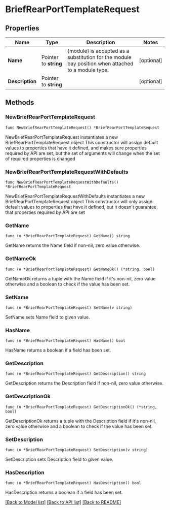 # BriefRearPortTemplateRequest

## Properties

Name | Type | Description | Notes
------------ | ------------- | ------------- | -------------
**Name** | Pointer to **string** | {module} is accepted as a substitution for the module bay position when attached to a module type. | [optional] 
**Description** | Pointer to **string** |  | [optional] 

## Methods

### NewBriefRearPortTemplateRequest

`func NewBriefRearPortTemplateRequest() *BriefRearPortTemplateRequest`

NewBriefRearPortTemplateRequest instantiates a new BriefRearPortTemplateRequest object
This constructor will assign default values to properties that have it defined,
and makes sure properties required by API are set, but the set of arguments
will change when the set of required properties is changed

### NewBriefRearPortTemplateRequestWithDefaults

`func NewBriefRearPortTemplateRequestWithDefaults() *BriefRearPortTemplateRequest`

NewBriefRearPortTemplateRequestWithDefaults instantiates a new BriefRearPortTemplateRequest object
This constructor will only assign default values to properties that have it defined,
but it doesn't guarantee that properties required by API are set

### GetName

`func (o *BriefRearPortTemplateRequest) GetName() string`

GetName returns the Name field if non-nil, zero value otherwise.

### GetNameOk

`func (o *BriefRearPortTemplateRequest) GetNameOk() (*string, bool)`

GetNameOk returns a tuple with the Name field if it's non-nil, zero value otherwise
and a boolean to check if the value has been set.

### SetName

`func (o *BriefRearPortTemplateRequest) SetName(v string)`

SetName sets Name field to given value.

### HasName

`func (o *BriefRearPortTemplateRequest) HasName() bool`

HasName returns a boolean if a field has been set.

### GetDescription

`func (o *BriefRearPortTemplateRequest) GetDescription() string`

GetDescription returns the Description field if non-nil, zero value otherwise.

### GetDescriptionOk

`func (o *BriefRearPortTemplateRequest) GetDescriptionOk() (*string, bool)`

GetDescriptionOk returns a tuple with the Description field if it's non-nil, zero value otherwise
and a boolean to check if the value has been set.

### SetDescription

`func (o *BriefRearPortTemplateRequest) SetDescription(v string)`

SetDescription sets Description field to given value.

### HasDescription

`func (o *BriefRearPortTemplateRequest) HasDescription() bool`

HasDescription returns a boolean if a field has been set.


[[Back to Model list]](../README.md#documentation-for-models) [[Back to API list]](../README.md#documentation-for-api-endpoints) [[Back to README]](../README.md)


